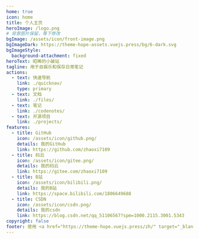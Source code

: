 ```yaml
---
home: true
icon: home
title: 个人主页
heroImage: /logo.png
# 背景图片保留，等下修改
bgImage: /assets/icon/front-image.png
bgImageDark: https://theme-hope-assets.vuejs.press/bg/6-dark.svg
bgImageStyle:
  background-attachment: fixed
heroText: 昭晞的小破站
tagline: 用于自娱乐和保存日常笔记
actions:
  - text: 快速导航
    link: ./quicknav/
    type: primary
  - text: 文档
    link: ./files/
  - text: 笔记
    link: ./codenotes/
  - text: 开源项目
    link: ./projects/
features:
  - title: GitHub
    icon: /assets/icon/github.png/
    details: 我的GitHub
    link: https://github.com/zhaoxi7109
  - title: 码云
    icon: /assets/icon/gitee.png/
    details: 我的码云
    link: https://gitee.com/zhaoxi7109
  - title: B站
    icon: /assets/icon/bilibili.png/
    details: 我的B站
    link: https://space.bilibili.com/1806649688
  - title: CSDN
    icon: /assets/icon/csdn.png/
    details: 我的csdn
    link: https://blog.csdn.net/qq_51106567?spm=1000.2115.3001.5343
copyright: false
footer: 使用 <a href="https://theme-hope.vuejs.press/zh/" target="_blank">VuePress Theme Hope</a> 主题 | MIT 协议, 版权所有 © 2023-present zhaoxi
---
```

